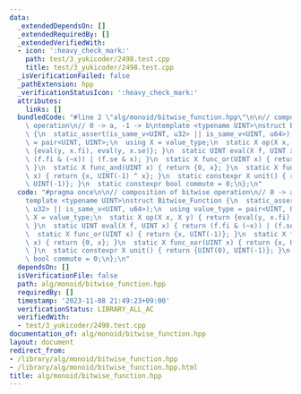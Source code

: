 ```yaml
---
data:
  _extendedDependsOn: []
  _extendedRequiredBy: []
  _extendedVerifiedWith:
  - icon: ':heavy_check_mark:'
    path: test/3_yukicoder/2498.test.cpp
    title: test/3_yukicoder/2498.test.cpp
  _isVerificationFailed: false
  _pathExtension: hpp
  _verificationStatusIcon: ':heavy_check_mark:'
  attributes:
    links: []
  bundledCode: "#line 2 \"alg/monoid/bitwise_function.hpp\"\n\n// composition of bitwise\
    \ operation\n// 0 -> a, -1 -> b\ntemplate <typename UINT>\nstruct Bitwise_Function\
    \ {\n  static_assert(is_same_v<UINT, u32> || is_same_v<UINT, u64>);\n  using value_type\
    \ = pair<UINT, UINT>;\n  using X = value_type;\n  static X op(X x, X y) { return\
    \ {eval(y, x.fi), eval(y, x.se)}; }\n  static UINT eval(X f, UINT x) { return\
    \ (f.fi & (~x)) | (f.se & x); }\n  static X func_or(UINT x) { return {x, UINT(-1)};\
    \ }\n  static X func_and(UINT x) { return {0, x}; }\n  static X func_xor(UINT\
    \ x) { return {x, UINT(-1) ^ x}; }\n  static constexpr X unit() { return {UINT(0),\
    \ UINT(-1)}; }\n  static constexpr bool commute = 0;\n};\n"
  code: "#pragma once\n\n// composition of bitwise operation\n// 0 -> a, -1 -> b\n\
    template <typename UINT>\nstruct Bitwise_Function {\n  static_assert(is_same_v<UINT,\
    \ u32> || is_same_v<UINT, u64>);\n  using value_type = pair<UINT, UINT>;\n  using\
    \ X = value_type;\n  static X op(X x, X y) { return {eval(y, x.fi), eval(y, x.se)};\
    \ }\n  static UINT eval(X f, UINT x) { return (f.fi & (~x)) | (f.se & x); }\n\
    \  static X func_or(UINT x) { return {x, UINT(-1)}; }\n  static X func_and(UINT\
    \ x) { return {0, x}; }\n  static X func_xor(UINT x) { return {x, UINT(-1) ^ x};\
    \ }\n  static constexpr X unit() { return {UINT(0), UINT(-1)}; }\n  static constexpr\
    \ bool commute = 0;\n};\n"
  dependsOn: []
  isVerificationFile: false
  path: alg/monoid/bitwise_function.hpp
  requiredBy: []
  timestamp: '2023-11-08 21:49:23+09:00'
  verificationStatus: LIBRARY_ALL_AC
  verifiedWith:
  - test/3_yukicoder/2498.test.cpp
documentation_of: alg/monoid/bitwise_function.hpp
layout: document
redirect_from:
- /library/alg/monoid/bitwise_function.hpp
- /library/alg/monoid/bitwise_function.hpp.html
title: alg/monoid/bitwise_function.hpp
---
```

